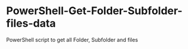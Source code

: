 # PowerShell-Get-Folder-Subfolder-files-data
PowerShell script to get all Folder, Subfolder and files 

